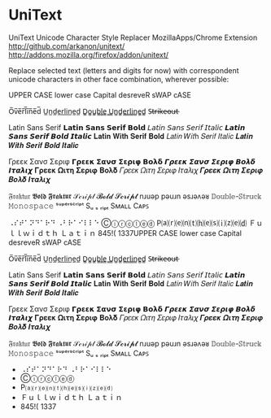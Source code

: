 UniText
=======

UniText Unicode Character Style Replacer MozillaApps/Chrome Extension
<http://github.com/arkanon/unitext/>
<http://addons.mozilla.org/firefox/addon/unitext/>

Replace selected text (letters and digits for now) with correspondent unicode characters in other face combination, wherever possible:

UPPER CASE
lower case
Capital
desreveR
sWAP cASE

O̅v̅e̅r̅l̅i̅n̅e̅d̅
U̲n̲d̲e̲r̲l̲i̲n̲e̲d̲
D̳o̳u̳b̳l̳e̳ ̳U̳n̳d̳e̳r̳l̳i̳n̳e̳d̳
S̶t̶r̶i̶k̶e̶o̶u̶t̶

Latin Sans Serif
𝗟𝗮𝘁𝗶𝗻 𝗦𝗮𝗻𝘀 𝗦𝗲𝗿𝗶𝗳 𝗕𝗼𝗹𝗱
𝘓𝘢𝘵𝘪𝘯 𝘚𝘢𝘯𝘴 𝘚𝘦𝘳𝘪𝘧 𝘐𝘵𝘢𝘭𝘪𝘤
𝙇𝙖𝙩𝙞𝙣 𝙎𝙖𝙣𝙨 𝙎𝙚𝙧𝙞𝙛 𝘽𝙤𝙡𝙙 𝙄𝙩𝙖𝙡𝙞𝙘
𝐋𝐚𝐭𝐢𝐧 𝐖𝐢𝐭𝐡 𝐒𝐞𝐫𝐢𝐟 𝐁𝐨𝐥𝐝
𝐿𝑎𝑡𝑖𝑛 𝑊𝑖𝑡h 𝑆𝑒𝑟𝑖𝑓 𝐼𝑡𝑎𝑙𝑖𝑐
𝑳𝒂𝒕𝒊𝒏 𝑾𝒊𝒕𝒉 𝑺𝒆𝒓𝒊𝒇 𝑩𝒐𝒍𝒅 𝑰𝒕𝒂𝒍𝒊𝒄

Γρεεκ Σανσ Σεριφ
𝝘𝞀𝝴𝝴𝝹 𝝨𝝰𝝼𝞂 𝝨𝝴𝞀𝝸𝞅 𝝗𝝾𝝺𝝳
𝞒𝞺𝞮𝞮𝞳 𝞢𝞪𝞶𝞼 𝞢𝞮𝞺𝞲𝞿 𝞑𝞸𝞴𝞭 𝞘𝞽𝞪𝞴𝞲𝟀
𝚪𝛒𝛆𝛆𝛋 𝛀𝛊𝛕𝛈 𝚺𝛆𝛒𝛊𝛗 𝚩𝛐𝛌𝛅
𝛤𝜌𝜀𝜀𝜅 𝛺𝜄𝜏𝜂 𝛴𝜀𝜌𝜄𝜑 𝛪𝜏𝛼𝜆𝜄𝜒
𝜞𝝆𝜺𝜺𝜿 𝜴𝜾𝝉𝜼 𝜮𝜺𝝆𝜾𝝋 𝜝𝝄𝝀𝜹 𝜤𝝉𝜶𝝀𝜾𝝌

𝔉𝔯𝔞𝔨𝔱𝔲𝔯
𝕭𝖔𝖑𝖉 𝕱𝖗𝖆𝖐𝖙𝖚𝖗
𝒮𝒸𝓇𝒾𝓅𝓉
𝓑𝓸𝓵𝓭 𝓢𝓬𝓻𝓲𝓹𝓽
 nɹuǝp
pǝuɹn  ǝsɹǝʌǝᴚ
𝔻𝕠𝕦𝕓𝕝𝕖-𝕊𝕥𝕣𝕦𝕔𝕜
𝙼𝚘𝚗𝚘𝚜𝚙𝚊𝚌𝚎
ˢᵘᵖᵉʳˢᶜʳⁱᵖᵗ
Sᵤ ₛ ᵣᵢₚₜ
Sᴍᴀʟʟ Cᴀᴘꜱ

⠠⠎⠞⠁⠝⠙⠁⠗⠙ ⠠⠃⠗⠁⠊⠇⠇⠑
Ⓒⓘⓡⓒⓛⓔⓓ
P⒜⒭⒠⒩⒯⒣⒠⒮⒤⒵⒠⒟
Ｆｕｌｌｗｉｄｔｈ Ｌａｔｉｎ
845!( 1337UPPER CASE
lower case
Capital
desreveR
sWAP cASE

O̅v̅e̅r̅l̅i̅n̅e̅d̅
U̲n̲d̲e̲r̲l̲i̲n̲e̲d̲
D̳o̳u̳b̳l̳e̳ ̳U̳n̳d̳e̳r̳l̳i̳n̳e̳d̳
S̶t̶r̶i̶k̶e̶o̶u̶t̶

Latin Sans Serif
𝗟𝗮𝘁𝗶𝗻 𝗦𝗮𝗻𝘀 𝗦𝗲𝗿𝗶𝗳 𝗕𝗼𝗹𝗱
𝘓𝘢𝘵𝘪𝘯 𝘚𝘢𝘯𝘴 𝘚𝘦𝘳𝘪𝘧 𝘐𝘵𝘢𝘭𝘪𝘤
𝙇𝙖𝙩𝙞𝙣 𝙎𝙖𝙣𝙨 𝙎𝙚𝙧𝙞𝙛 𝘽𝙤𝙡𝙙 𝙄𝙩𝙖𝙡𝙞𝙘
𝐋𝐚𝐭𝐢𝐧 𝐖𝐢𝐭𝐡 𝐒𝐞𝐫𝐢𝐟 𝐁𝐨𝐥𝐝
𝐿𝑎𝑡𝑖𝑛 𝑊𝑖𝑡h 𝑆𝑒𝑟𝑖𝑓 𝐼𝑡𝑎𝑙𝑖𝑐
𝑳𝒂𝒕𝒊𝒏 𝑾𝒊𝒕𝒉 𝑺𝒆𝒓𝒊𝒇 𝑩𝒐𝒍𝒅 𝑰𝒕𝒂𝒍𝒊𝒄

Γρεεκ Σανσ Σεριφ
𝝘𝞀𝝴𝝴𝝹 𝝨𝝰𝝼𝞂 𝝨𝝴𝞀𝝸𝞅 𝝗𝝾𝝺𝝳
𝞒𝞺𝞮𝞮𝞳 𝞢𝞪𝞶𝞼 𝞢𝞮𝞺𝞲𝞿 𝞑𝞸𝞴𝞭 𝞘𝞽𝞪𝞴𝞲𝟀
𝚪𝛒𝛆𝛆𝛋 𝛀𝛊𝛕𝛈 𝚺𝛆𝛒𝛊𝛗 𝚩𝛐𝛌𝛅
𝛤𝜌𝜀𝜀𝜅 𝛺𝜄𝜏𝜂 𝛴𝜀𝜌𝜄𝜑 𝛪𝜏𝛼𝜆𝜄𝜒
𝜞𝝆𝜺𝜺𝜿 𝜴𝜾𝝉𝜼 𝜮𝜺𝝆𝜾𝝋 𝜝𝝄𝝀𝜹 𝜤𝝉𝜶𝝀𝜾𝝌

𝔉𝔯𝔞𝔨𝔱𝔲𝔯
𝕭𝖔𝖑𝖉 𝕱𝖗𝖆𝖐𝖙𝖚𝖗
𝒮𝒸𝓇𝒾𝓅𝓉
𝓑𝓸𝓵𝓭 𝓢𝓬𝓻𝓲𝓹𝓽
 nɹuǝp
pǝuɹn  ǝsɹǝʌǝᴚ
𝔻𝕠𝕦𝕓𝕝𝕖-𝕊𝕥𝕣𝕦𝕔𝕜
𝙼𝚘𝚗𝚘𝚜𝚙𝚊𝚌𝚎
ˢᵘᵖᵉʳˢᶜʳⁱᵖᵗ
Sᵤ ₛ ᵣᵢₚₜ
Sᴍᴀʟʟ Cᴀᴘꜱ

- ⠠⠎⠞⠁⠝⠙⠁⠗⠙ ⠠⠃⠗⠁⠊⠇⠇⠑
- Ⓒⓘⓡⓒⓛⓔⓓ
- P⒜⒭⒠⒩⒯⒣⒠⒮⒤⒵⒠⒟
- Ｆｕｌｌｗｉｄｔｈ Ｌａｔｉｎ
- 845!( 1337

